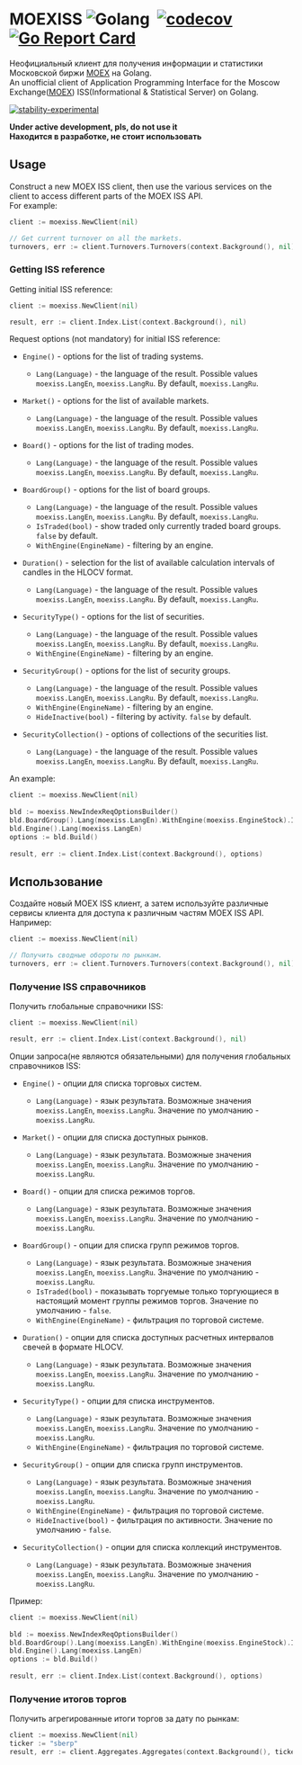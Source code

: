 # MOEXISS ![Golang](https://img.shields.io/badge/-Golang%20❤️-05122A?style=flat&logo=go&logoColor=white)&nbsp; [![codecov](https://codecov.io/gh/DimaKoz/moexiss/branch/main/graph/badge.svg?token=B4TT54SCA1)](https://codecov.io/gh/DimaKoz/moexiss)&nbsp; [![Go Report Card](https://goreportcard.com/badge/github.com/dimakoz/moexiss)](https://goreportcard.com/report/github.com/dimakoz/moexiss)


Неофициальный клиент для получения информации и статистики Московской биржи [MOEX](https://iss.moex.com/iss/reference/) на Golang.  
An unofficial client of Application Programming Interface for the Moscow Exchange([MOEX](https://iss.moex.com/iss/reference/)) ISS(Informational & Statistical Server) on Golang. 

[![stability-experimental](https://img.shields.io/badge/stability-experimental-orange.svg)](https://github.com/emersion/stability-badges#experimental)

**Under active development, pls, do not use it**  
**Находится в разработке, не стоит использовать**

## Usage ##

Construct a new MOEX ISS client, then use the various services on the client to
access different parts of the MOEX ISS API.  
For example:

```go
client := moexiss.NewClient(nil)

// Get current turnover on all the markets.
turnovers, err := client.Turnovers.Turnovers(context.Background(), nil)
```

### Getting ISS reference ###

Getting initial ISS reference:

```go
client := moexiss.NewClient(nil)

result, err := client.Index.List(context.Background(), nil)
```
Request options (not mandatory) for initial ISS reference:

* ```Engine()``` - options for the list of trading systems.
  - ```Lang(Language)``` - the language of the result. Possible values ```moexiss.LangEn```, ```moexiss.LangRu```. By default, ```moexiss.LangRu```.


* ```Market()``` - options for the list of available markets.
  - ```Lang(Language)``` - the language of the result. Possible values ```moexiss.LangEn```, ```moexiss.LangRu```. By default, ```moexiss.LangRu```.


* ```Board()``` - options for the list of trading modes.
  - ```Lang(Language)``` - the language of the result. Possible values ```moexiss.LangEn```, ```moexiss.LangRu```. By default, ```moexiss.LangRu```.


* ```BoardGroup()``` - options for the list of board groups.
  - ```Lang(Language)``` - the language of the result. Possible values ```moexiss.LangEn```, ```moexiss.LangRu```. By default, ```moexiss.LangRu```.
  - ```IsTraded(bool)``` - show traded only currently traded board groups. ```false``` by default.
  - ```WithEngine(EngineName)``` - filtering by an engine.


* ```Duration()``` - selection for the list of available calculation intervals of candles in the HLOCV format.
  - ```Lang(Language)``` - the language of the result. Possible values ```moexiss.LangEn```, ```moexiss.LangRu```. By default, ```moexiss.LangRu```.


* ```SecurityType()``` - options for the list of securities.
  - ```Lang(Language)``` - the language of the result. Possible values ```moexiss.LangEn```, ```moexiss.LangRu```. By default, ```moexiss.LangRu```.
  - ```WithEngine(EngineName)``` - filtering by an engine.


* ```SecurityGroup()``` - options for the list of security groups.
  - ```Lang(Language)``` - the language of the result. Possible values ```moexiss.LangEn```, ```moexiss.LangRu```. By default, ```moexiss.LangRu```.
  - ```WithEngine(EngineName)``` - filtering by an engine.
  - ```HideInactive(bool)``` - filtering by activity.  ```false``` by default.


* ```SecurityCollection()``` - options of collections of the securities list.
  - ```Lang(Language)``` - the language of the result. Possible values ```moexiss.LangEn```, ```moexiss.LangRu```. By default, ```moexiss.LangRu```.


An example:

```go
client := moexiss.NewClient(nil)
	
bld := moexiss.NewIndexReqOptionsBuilder()
bld.BoardGroup().Lang(moexiss.LangEn).WithEngine(moexiss.EngineStock).IsTraded(true)
bld.Engine().Lang(moexiss.LangEn)
options := bld.Build()
	
result, err := client.Index.List(context.Background(), options)
```


## Использование ##

Создайте новый MOEX ISS клиент, а затем используйте различные сервисы клиента 
для доступа к различным частям MOEX ISS API.  
Например:

```go
client := moexiss.NewClient(nil)

// Получить сводные обороты по рынкам.
turnovers, err := client.Turnovers.Turnovers(context.Background(), nil)
```


### Получение ISS справочников ###

Получить глобальные справочники ISS:

```go
client := moexiss.NewClient(nil)

result, err := client.Index.List(context.Background(), nil)
```


Опции запроса(не являются обязательными) для получения глобальных справочников ISS:

* ```Engine()``` - опции для списка торговых систем.
  - ```Lang(Language)``` - язык результата. Возможные значения ```moexiss.LangEn```, ```moexiss.LangRu```. Значение по умолчанию - ```moexiss.LangRu```.  
    

* ```Market()``` - опции для списка доступных рынков.
  - ```Lang(Language)``` - язык результата. Возможные значения ```moexiss.LangEn```, ```moexiss.LangRu```. Значение по умолчанию - ```moexiss.LangRu```.


* ```Board()``` - опции для списка режимов торгов.
  - ```Lang(Language)``` - язык результата. Возможные значения ```moexiss.LangEn```, ```moexiss.LangRu```. Значение по умолчанию - ```moexiss.LangRu```.


* ```BoardGroup()``` - опции для списка групп режимов торгов.
  - ```Lang(Language)``` - язык результата. Возможные значения ```moexiss.LangEn```, ```moexiss.LangRu```. Значение по умолчанию - ```moexiss.LangRu```.
  - ```IsTraded(bool)``` - показывать торгуемые только торгующиеся в настоящий момент группы режимов торгов. Значение по умолчанию - ```false```.
  - ```WithEngine(EngineName)``` - фильтрация по торговой системе.


* ```Duration()``` - опции для списка доступных расчетных интервалов свечей в формате HLOCV.
  - ```Lang(Language)``` - язык результата. Возможные значения ```moexiss.LangEn```, ```moexiss.LangRu```. Значение по умолчанию - ```moexiss.LangRu```.


* ```SecurityType()``` - опции для списка инструментов.
  - ```Lang(Language)``` - язык результата. Возможные значения ```moexiss.LangEn```, ```moexiss.LangRu```. Значение по умолчанию - ```moexiss.LangRu```.
  - ```WithEngine(EngineName)``` - фильтрация по торговой системе.


* ```SecurityGroup()``` - опции для списка групп инструментов.
    - ```Lang(Language)``` - язык результата. Возможные значения ```moexiss.LangEn```, ```moexiss.LangRu```. Значение по умолчанию - ```moexiss.LangRu```.
    - ```WithEngine(EngineName)``` - фильтрация по торговой системе.
    - ```HideInactive(bool)``` - фильтрация по активности. Значение по умолчанию - ```false```.


* ```SecurityCollection()``` - опции для списка коллекций инструментов.
    - ```Lang(Language)``` - язык результата. Возможные значения ```moexiss.LangEn```, ```moexiss.LangRu```. Значение по умолчанию - ```moexiss.LangRu```.
    
    
Пример:

```go
client := moexiss.NewClient(nil)
	
bld := moexiss.NewIndexReqOptionsBuilder()
bld.BoardGroup().Lang(moexiss.LangEn).WithEngine(moexiss.EngineStock).IsTraded(true)
bld.Engine().Lang(moexiss.LangEn)
options := bld.Build()
	
result, err := client.Index.List(context.Background(), options)
```
### Получение итогов торгов ###

Получить агрегированные итоги торгов за дату по рынкам:

```go
client := moexiss.NewClient(nil)
ticker := "sberp"
result, err := client.Aggregates.Aggregates(context.Background(), ticker, nil)
```
